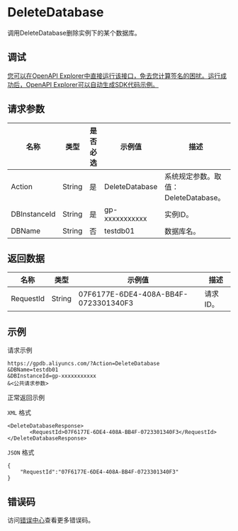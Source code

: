 # DeleteDatabase

调用DeleteDatabase删除实例下的某个数据库。

## 调试

[您可以在OpenAPI Explorer中直接运行该接口，免去您计算签名的困扰。运行成功后，OpenAPI Explorer可以自动生成SDK代码示例。](https://api.aliyun.com/#product=gpdb&api=DeleteDatabase&type=RPC&version=2016-05-03)

## 请求参数

|名称|类型|是否必选|示例值|描述|
|--|--|----|---|--|
|Action|String|是|DeleteDatabase|系统规定参数。取值：DeleteDatabase。 |
|DBInstanceId|String|是|gp-xxxxxxxxxxx|实例ID。 |
|DBName|String|否|testdb01|数据库名。 |

## 返回数据

|名称|类型|示例值|描述|
|--|--|---|--|
|RequestId|String|07F6177E-6DE4-408A-BB4F-0723301340F3|请求ID。 |

## 示例

请求示例

```
https://gpdb.aliyuncs.com/?Action=DeleteDatabase
&DBName=testdb01
&DBInstanceId=gp-xxxxxxxxxxx
&<公共请求参数>
```

正常返回示例

`XML` 格式

```
<DeleteDatabaseResponse>
       <RequestId>07F6177E-6DE4-408A-BB4F-0723301340F3</RequestId>
</DeleteDatabaseResponse>
```

`JSON` 格式

```
{
    "RequestId":"07F6177E-6DE4-408A-BB4F-0723301340F3"
}
```

## 错误码

访问[错误中心](https://error-center.aliyun.com/status/product/gpdb)查看更多错误码。

